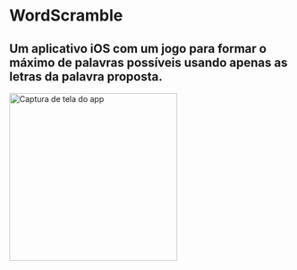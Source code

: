 # WordScramble
## Um aplicativo iOS com um jogo para formar o máximo de palavras possíveis usando apenas as letras da palavra proposta.

<img src="https://github.com/user-attachments/assets/5545d35d-1531-404c-b133-f4334ef10617" alt="Captura de tela do app" width="300">
